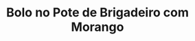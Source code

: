 ---
title: Bolo no Pote de Brigadeiro com Morango
description: 
category: Bolos
subcategory: Bolo no Pote
flavor: Brigadeiro com Morango
price: 15
---